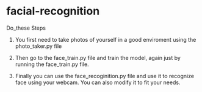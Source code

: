 # facial-recognition

Do_these Steps

1. You first need to take photos of yourself in a good enviroment using the photo_taker.py file

2. Then go to the face_train.py file and train the model, again just by running the face_train.py file.

3. Finally you can use the face_recoginition.py file and use it to recognize face using your webcam. You can also modify it to fit your needs.
